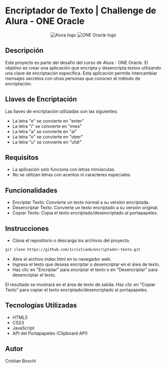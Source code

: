 # Encriptador de Texto | Challenge de Alura - ONE Oracle

<p align="center" >
  <img src="https://app.aluracursos.com/assets/images/logos/logo-aluraespanhol.svg" alt="Alura logo">
  <img src="https://cdn2.gnarususercontent.com.br/6/449886/e4621638-6168-4948-a623-76dcfdefd99c.png" alt="ONE Oracle logo">
</p>

## Descripción
Este proyecto es parte del desafío del curso de Alura - ONE Oracle. El objetivo es crear una aplicación que encripta y desencripta textos utilizando una clave de encriptación específica. Esta aplicación permite intercambiar mensajes secretos con otras personas que conocen el método de encriptación.

## Llaves de Encriptación
Las llaves de encriptación utilizadas son las siguientes:

- La letra "e" se convierte en "enter"
- La letra "i" se convierte en "imes"
- La letra "a" se convierte en "ai"
- La letra "o" se convierte en "ober"
- La letra "u" se convierte en "ufat"

## Requisitos
- La aplicación solo funciona con letras minúsculas.
- No se utilizan letras con acentos ni caracteres especiales.

## Funcionalidades

- Encriptar Texto: Convierte un texto normal a su versión encriptada.
- Desencriptar Texto: Convierte un texto encriptado a su versión original.
- Copiar Texto: Copia el texto encriptado/desencriptado al portapapeles.


## Instrucciones
- Clona el repositorio o descarga los archivos del proyecto.
```bash
git clone https://github.com/1cristianb/encriptador-texto.git
```
- Abre el archivo index.html en tu navegador web.
- Ingresa el texto que deseas encriptar o desencriptar en el área de texto.
- Haz clic en "Encriptar" para encriptar el texto o en "Desencriptar" para desencriptar el texto.

El resultado se mostrará en el área de texto de salida.
Haz clic en "Copiar Texto" para copiar el texto encriptado/desencriptado al portapapeles.

## Tecnologías Utilizadas
- HTML5
- CSS3
- JavaScript
- API del Portapapeles (Clipboard API)
## Autor
Cristian Boschi
